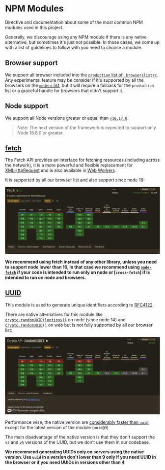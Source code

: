 # NPM Modules

Directive and documentation about some of the most common NPM modules used in this project.

Generally, we discourage using any NPM module if there is any native alternative, but sometimes it's just not possible. In those cases, we come up with a list of guidelines to follow with you need to choose a module.

## Browser support

We support all browser included into the [`production` list of `.browserslistrc`](../../.browserslistrc#L1). Any experimental feature may be consider if it's supported by all the browsers on the [`modern` list](../../.browserslistrc#L18), but it will require a fallback for the `production` list or a graceful handle for browsers that didn't support it.

## Node support

We support all Node versions greater or equal than [`v16.17.0`](../../.nvmrc#L1).

> Note: The next version of the framework is expected to support only Node 18.8.0 or greater.

## [fetch](https://developer.mozilla.org/en-US/docs/Web/API/Fetch_API)

The Fetch API provides an interface for fetching resources (including across the network), it is a more powerful and flexible replacement for [XMLHttpRequest](XMLHttpRequest) and is also available in [Web Workers](https://developer.mozilla.org/en-US/docs/Web/API/Web_Workers_API).

It is supported by all our browser list and also support since node 18:

![fetch](../img/caniuse.com__search=fetch.png)

**We recommend using fetch instead of any other library, unless you need to support node lower than 16, in that case we recommend using [`node-fetch`](https://www.npmjs.com/package/uuid) if your code is intended to run only on node or [`cross-fetch`] if is intended to run on node and browsers.**

## [UUID](https://www.npmjs.com/package/uuid)

This module is used to generate unique identifiers according to [RFC4122](https://tools.ietf.org/html/rfc4122).

There are native alternatives for this module like [`crypto.randomUUID([options])`](https://nodejs.org/docs/latest-v16.x/api/crypto.html#cryptorandomuuidoptions) on node (since node 14) and [`crypto.randomUUID()`](https://developer.mozilla.org/en-US/docs/Web/API/Crypto/randomUUID) on web but is not fully supported by all our browser list:

![fetch](../img/caniuse.com__search=randomUUID.png)

Performance wise, the native version are [considerably faster than `uuid`](https://github.com/2fd/benchmark-uuid), except for the latest version of the module (`uuid@9`)

The main disadvantage of the native version is that they don't support the `v3` and `v5` versions of the UUID, but we don't use them in our codebase.

**We recommend generating UUIDs only on servers using the native version. Use `uuid` in a version don't lower than 9 only if you need UUID in the browser or if you need UUIDs in versions other than 4**

